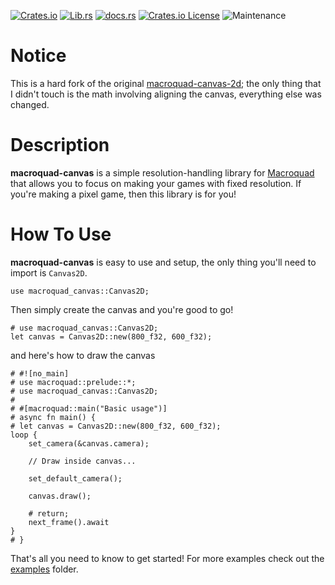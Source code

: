 [![Crates.io](https://img.shields.io/crates/v/macroquad-canvas?style=flat)](https://crates.io/crates/macroquad-canvas)
[![Lib.rs](https://img.shields.io/crates/v/macroquad-canvas?color=%2384f&label=lib.rs)](https://lib.rs/crates/macroquad-canvas)
[![docs.rs](https://img.shields.io/docsrs/macroquad-canvas?style=flat)](https://docs.rs/macroquad-canvas/0.2.1/macroquad_canvas/)
[![Crates.io License](https://img.shields.io/crates/l/macroquad-canvas)](https://github.com/alexmozaidze/macroquad-canvas/blob/main/LICENSE)
![Maintenance](https://img.shields.io/maintenance/yes/2022)

# Notice

This is a hard fork of the original
[macroquad-canvas-2d](https://git.sr.ht/~nik_codes/macroquad-canvas); the only thing that I didn't
touch is the math involving aligning the canvas, everything else was changed.

# Description

**macroquad-canvas** is a simple resolution-handling library for
[Macroquad](https://github.com/not-fl3/macroquad) that allows you to focus on making your games with
fixed resolution. If you're making a pixel game, then this library is for you!

# How To Use

**macroquad-canvas** is easy to use and setup, the only thing you'll need to import is `Canvas2D`.

```rust,no_run
use macroquad_canvas::Canvas2D;
```

Then simply create the canvas and you're good to go!

```rust,no_run
# use macroquad_canvas::Canvas2D;
let canvas = Canvas2D::new(800_f32, 600_f32);
```

and here's how to draw the canvas

```rust,no_run
# #![no_main]
# use macroquad::prelude::*;
# use macroquad_canvas::Canvas2D;
#
# #[macroquad::main("Basic usage")]
# async fn main() {
# let canvas = Canvas2D::new(800_f32, 600_f32);
loop {
    set_camera(&canvas.camera);

    // Draw inside canvas...

    set_default_camera();

    canvas.draw();

    # return;
    next_frame().await
}
# }
```

That's all you need to know to get started! For more examples check out the
[examples](https://github.com/alexmozaidze/macroquad-canvas/tree/main/examples) folder.
